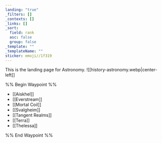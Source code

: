 ```yaml
---
landing: "true"
_filters: []
_contexts: []
_links: []
_sort:
  field: rank
  asc: false
  group: false
_template: ""
_templateName: ""
sticker: emoji//1f319
---
```

This is the landing page for Astronomy.
![[history-astronomy.webp|center-left]]

%% Begin Waypoint %%
- [[Aiskhel]]
- [[Everstream]]
- [[Mortal Coil]]
- [[Svalgheim]]
- [[Tangent Realms]]
- [[Terra]]
- [[Thelessa]]

%% End Waypoint %%